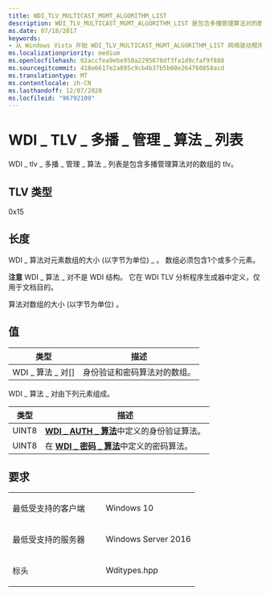 ```yaml
---
title: WDI_TLV_MULTICAST_MGMT_ALGORITHM_LIST
description: WDI_TLV_MULTICAST_MGMT_ALGORITHM_LIST 是包含多播管理算法对的数组的 TLV。
ms.date: 07/18/2017
keywords:
- 从 Windows Vista 开始 WDI_TLV_MULTICAST_MGMT_ALGORITHM_LIST 网络驱动程序
ms.localizationpriority: medium
ms.openlocfilehash: 02accfea9ebe950a2295670df3fa1d9cfaf9f888
ms.sourcegitcommit: 418e6617e2a695c9cb4b37b5b60e264760858acd
ms.translationtype: MT
ms.contentlocale: zh-CN
ms.lasthandoff: 12/07/2020
ms.locfileid: "96792109"
---
```

# <a name="wdi_tlv_multicast_mgmt_algorithm_list"></a>WDI \_ TLV \_ 多播 \_ 管理 \_ 算法 \_ 列表


WDI \_ tlv \_ 多播 \_ 管理 \_ 算法 \_ 列表是包含多播管理算法对的数组的 tlv。

## <a name="tlv-type"></a>TLV 类型


0x15

## <a name="length"></a>长度


WDI \_ 算法对元素数组的大小 (以字节为单位) \_ 。 数组必须包含1个或多个元素。

**注意**  WDI \_ 算法 \_ 对不是 WDI 结构。 它在 WDI TLV 分析程序生成器中定义，仅用于文档目的。

 

算法对数组的大小 (以字节为单位) 。

## <a name="values"></a>值


| 类型                 | 描述                                            |
|----------------------|--------------------------------------------------------|
| WDI \_ 算法 \_ 对\[\] | 身份验证和密码算法对的数组。 |

 

WDI \_ 算法 \_ 对由下列元素组成。

| 类型  | 描述                                                                                     |
|-------|-------------------------------------------------------------------------------------------------|
| UINT8 | [**WDI \_ AUTH \_ 算法**](/windows-hardware/drivers/ddi/wditypes/ne-wditypes-_wdi_auth_algorithm)中定义的身份验证算法。 |
| UINT8 | 在 [**WDI \_ 密码 \_ 算法**](/windows-hardware/drivers/ddi/wditypes/ne-wditypes-_wdi_cipher_algorithm)中定义的密码算法。     |

 

<a name="requirements"></a>要求
------------

<table>
<colgroup>
<col width="50%" />
<col width="50%" />
</colgroup>
<tbody>
<tr class="odd">
<td><p>最低受支持的客户端</p></td>
<td><p>Windows 10</p></td>
</tr>
<tr class="even">
<td><p>最低受支持的服务器</p></td>
<td><p>Windows Server 2016</p></td>
</tr>
<tr class="odd">
<td><p>标头</p></td>
<td>Wditypes.hpp</td>
</tr>
</tbody>
</table>

 

